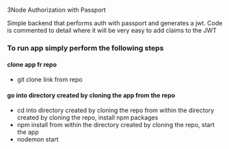 3Node Authorization with Passport

Simple backend that performs auth with passport and generates a jwt. Code is commented to detail where it will be very easy to add claims to the JWT

### To run app simply perform the following steps
#### clone app fr repo
- git clone link from repo
#### go into directory created by cloning the app from the repo
- cd into directory created by cloning the repo
from within the directory created by cloning the repo, install npm packages
 - npm install
from within the directory created by cloning the repo, start the app
 - nodemon start